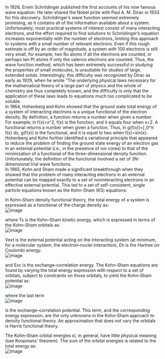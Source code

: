 In 1926, Erwin Schrödinger published the first accounts of his now famous wave equation. He later shared the Nobel prize with Paul A. M. Dirac in 1933 for this discovery. Schrödinger’s wave function seemed extremely promising, as it contains all of the information available about a system. Unfortunately, most practical systems of interest consist of many interacting electrons, and the effort required to find solutions to Schrödinger’s equation increases exponentially with the number of electrons, limiting this approach to systems with a small number of relevant electrons. Even if this rough estimate is off by an order of magnitude, a system with 100 electrons is still very small, for example, two Ru atoms if all the electrons are counted, or perhaps ten Pt atoms if only the valence electrons are counted. Thus, the wave function method, which has been extremely successful in studying the properties of small molecules, is unsuitable for studies of large, extended solids. Interestingly, this difficulty was recognized by Dirac as early as 1929, when he wrote “The underlying physical laws necessary for the mathematical theory of a large part of physics and the whole of chemistry are thus completely known, and the difficulty is only that the application of these laws leads to equations much too complicated to be soluble.<br/>
In 1964, Hohenberg and Kohn showed that the ground state total energy of a system of interacting electrons is a unique functional of the electron density. By definition, a function returns a number when given a number. For example, in f(x)=x^2, f(x) is the function, and it equals four when x=2. A functional returns a number when given a function. Thus, in g(f(x))=∫_0^π f(x) dx, g(f(x)) is the functional, and it is equal to two when f(x)=sin(x). Hohenberg and Kohn further identified a variational principle that appeared to reduce the problem of finding the ground state energy of an electron gas in an external potential (i.e., in the presence of ion cores) to that of the minimization of a functional of the three-dimensional density function. Unfortunately, the definition of the functional involved a set of 3N-dimensional trial wave functions.<br/>
In 1965, Kohn and Sham made a significant breakthrough when they showed that the problem of many interacting electrons in an external potential can be mapped exactly to a set of noninteracting electrons in an effective external potential. This led to a set of self-consistent, single particle equations known as the Kohn-Sham (KS) equations:

In Kohn–Sham density functional theory, the total energy of a system is expressed as a functional of the charge density as:<br/>
![image](https://user-images.githubusercontent.com/50455870/132374211-16a67c0d-b734-48b6-a98f-0c750d0c3e3c.png)

where Ts is the Kohn–Sham kinetic energy, which is expressed in terms of the Kohn–Sham orbitals as:<br/>
![image](https://user-images.githubusercontent.com/50455870/132374303-f20a031f-fe77-49a7-a58f-fbe0743e8d19.png)

Vext is the external potential acting on the interacting system (at minimum, for a molecular system, the electron–nuclei interaction), Eh is the Hartree (or Coulomb) energy:<br/>
![image](https://user-images.githubusercontent.com/50455870/132374693-d8961d35-d417-4ee7-8ad8-5b9499f29ead.png)

and Exc is the exchange–correlation energy. The Kohn–Sham equations are found by varying the total energy expression with respect to a set of orbitals, subject to constraints on those orbitals, to yield the Kohn–Sham potential as:<br/>
![image](https://user-images.githubusercontent.com/50455870/132375024-fa0b340c-8e6d-4394-9d18-9caa4098e6b0.png)

where the last term<br/>
![image](https://user-images.githubusercontent.com/50455870/132375179-86707f6c-a021-4091-857a-d4e5a8694307.png)

is the exchange–correlation potential. This term, and the corresponding energy expression, are the only unknowns in the Kohn–Sham approach to density functional theory. An approximation that does not vary the orbitals is Harris functional theory.

The Kohn–Sham orbital energies εi, in general, have little physical meaning (see Koopmans' theorem). The sum of the orbital energies is related to the total energy as:<br/>
![image](https://user-images.githubusercontent.com/50455870/132375298-2453f076-acf7-49b3-a2cf-13b31274fd21.png)
